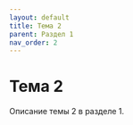 ```yaml
---
layout: default
title: Тема 2
parent: Раздел 1
nav_order: 2
---
```


# Тема 2

Описание темы 2 в разделе 1.
